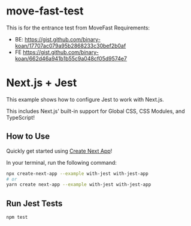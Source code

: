 # move-fast-test
This is for the entrance test from MoveFast
Requirements:
- BE: https://gist.github.com/binary-koan/17707ac079a95b2868233c30bef2b0af
- FE https://gist.github.com/binary-koan/662d46a941b1b55c9a048cf05d9574e7

# Next.js + Jest

This example shows how to configure Jest to work with Next.js.

This includes Next.js' built-in support for Global CSS, CSS Modules, and TypeScript!

## How to Use

Quickly get started using [Create Next App](https://github.com/vercel/next.js/tree/canary/packages/create-next-app#readme)!

In your terminal, run the following command:

```bash
npx create-next-app --example with-jest with-jest-app
# or
yarn create next-app --example with-jest with-jest-app
```

## Run Jest Tests

```bash
npm test
```
